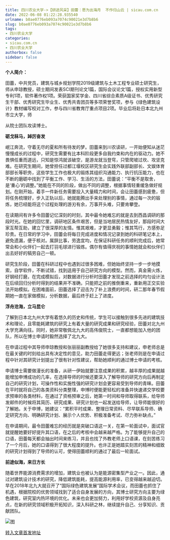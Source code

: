 ```yaml
---
title: 四川农业大学->【研途风采】田蕾：愿为出海月  不作归山云 | sicau.com.cn
date: 2022-06-08 01:22:28.935540
urlname: b0ae0776eb093a7074c90021e3d7b8b6
slug: b0ae0776eb093a7074c90021e3d7b8b6
tags: 
- 四川农业大学
categories:
- sicau.com.cn
- 四川农业大学
authorbox: false
sidebar: false
---
```

**个人简介：**

田蕾，中共党员，建筑与城乡规划学院2019级建筑与土木工程专业硕士研究生，师从申琼教授，硕士期间发表SCI期刊论文1篇，国际会议论文1篇，授权实用新型专利1项，软件著作权1项。荣获国家奖学金、四川省综合素质A级证书、优秀研究生干部、优秀研究生毕业生、优秀共青团员等多项荣誉奖项，参与《绿色建筑设计》教材编写校对工作，参与四川省教育厅重点项目2项。毕业后将赴日本北九州市立大学，师
<!--more-->
从院士团队攻读博士。

**砺戈秣马，踔厉奋发**

岷江奔流，守着无尽的夏和所有待发的梦。田蕾来到川农读研，一开始便知从迷茫慢慢成长的过程中，研究生需要有比本科阶段更多自我约束和内在的驱动力。她不畏惧任重而道远，只知是惊鸿就该破空，是游龙就当登穹，只管爬坡过坎、攻坚克难。在研究生期间，她曾担任过都江堰校区研究生会实践外联部副部长、文娱体育部部长等职务，这些学生工作也极大的锻炼其组织沟通能力、执行抗压能力，也在不断的磨砺中找到了平衡工作、学习、生活的方法，田蕾说：“平衡不是取舍，是‘重心’的调整。”她能在不同的阶段，做出不同的调整，根据事情轻重缓急做好规划。在刚开始，着手一件新任务需要投入大量精力和时间，会让田蕾感到疲惫，但将任务梳理好，步入正轨以后，她就能腾出手来处理别的事情，通过每一次的锻炼，她已经能将这个过程处理的游刃有余，万事开头难，只要肯攀登。

在读期间有许多令田蕾记忆深刻的时刻，其中最令她难忘的就是去到西昌调研的那段时光。在她的回忆里，调研地区条件艰苦，但是当地居民热情友好，那段时间大家互帮互助，建立了很深厚的友情。惟其艰难，才更显勇毅；惟其笃行，方感弥足珍贵。在日常的学习中，田蕾会将每日完成进度和情况记录到她的科研笔记本上，避免遗漏，便于核对。属辞比事，劳逸宜均，在保证科研任务的顺利完成后，她常常会和小伙伴们一起去打羽毛球进行锻炼。偶尔有值得庆祝的事情她就会和伙伴们出去好好的犒劳自己一顿。

研究生阶段，田蕾在科研过程中也遇到过很多困难，但她始终坚持一步一步地摸索，自学软件，不断试错，找到适用于自己研究方向的模型。然而，真金需火炼，好钢经打磨，在完成模拟后，对数据进行分析时田蕾才发现之前选择的均匀设计法在后续回归分析时得到的结果并不准确，只能把之前的推倒重来，重新用正交实验法开始模拟。在困难面前，田蕾选择了迎击为了补上浪费的时间，研二那年春节假期她一直在家做模拟，分析数据，最后终于赶上了进度。

**浮舟沧海，立马昆仑**

了解到日本北九州大学有着悠久的历史和传统，学生可以接触到很多先进的建筑技术和理论，且零能耗建筑的研究上有着大量的研究成果和研究经验，田蕾对北九州大学充满向往。同时，她非常敬佩北九大的高伟俊院士，一直都想能加入他的团队，所以在博士申请时毅然选择了北九大。

在申请过程中其导师申琼教授和张丽丽副教授给了她很多支持和建议，申老师总是在最关键的时刻给出具有决定性的意见，助力田蕾走得更远；张老师则是在申请过程中针对其研究计划提出了很有针对性建议，帮助她顺利的通过博士申请的考核。

申请博士需要做漫长的准备，从研一伊始就要注意成果的积累，越丰厚的成果就越能增加申博成功的几率，在选择导师的时候还要深入了解导师的研究方向后再制定自己的研究计划，可操作性和实施性强的研究计划会更容易受到导师的青睐。田蕾在平时就将自己的各类资料分类整理，申博时便能更轻松的准备并快速递交学校要求预审的各类材料，在通过了资格预审之后，她第一时间和导师取得联系，给导师发邮件的时候将其简历、研究成果、研究计划也一起发送给导师，让导师能很好的了解她。关于申博，她建议：“累积平时成果、整理日常资料、尽早联系导师、确定研究方向、明确研究计划、展示个人优势、积极准备考试、尽力弥补缺点。”

在申请期间，最令田蕾难忘的经历就是突破口语这一关，在第一轮面试中，面试官就提醒她要好好提升其口语，在之后的考核中会越来越严格。为了能够提升自己的口语，田蕾每天都会抽出时间来练习，并且也找了外教老师上口语课，在刻苦练习了一个月后，她的口语得到了很大程度的提升。也许正是她踏实刻苦的精神和细致的研究计划得到了导师的认可，使得田蕾顺利的通过了最后一轮面试。

**前途似海，来日方长**

随着世界能源消费需求的增加，建筑业也被认为是能源密集型产业之一。因此，通过对建筑设计技术的研究，降低建筑能耗，提高能源利用率，已变得越来越迫切。早在2018年北九大就召开了“国际绿色建筑发展”国际学术会议，而田蕾也抓住了机遇，根据院校的优势领域找到了适合自身发展的方向，其博士研究方向主要为绿色建筑，研究室内热环境的优化。未来也会更加努力，利用好学校资源及自身亮点，在新的研究领域积极开拓知识，深入科研之林，继续提升自己、分享知识、贡献团队。

![图](https://news.sicau.edu.cn/__local/5/6B/14/79F967772D713DE35A13F450E8D_F5EC00CE_31394.jpg)

[转入文章首发地址](https://news.sicau.edu.cn/info/1078/68187.htm)